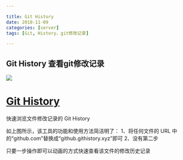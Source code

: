 ```yaml
---

title: Git History
date: 2018-11-09
categories: [server]
tags: [Git, History，git修改记录]

---
```






## Git History 查看git修改记录




![](https://user-images.githubusercontent.com/1911623/52460615-f3899d80-2b49-11e9-8c21-06af4097a527.gif)


# [Git History](https://github.com/pomber/git-history) #



快速浏览文件修改记录的 Git History

如上图所示，该工具的功能和使用方法简洁明了：
1、将任何文件的 URL 中的“github.com”替换成“github.githistory.xyz”即可
2、没有第二步


只要一步操作即可以动画的方式快速查看该文件的修改历史记录